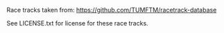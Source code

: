 Race tracks taken from: https://github.com/TUMFTM/racetrack-database

See LICENSE.txt for license for these race tracks.